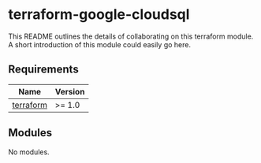 # terraform-google-cloudsql

This README outlines the details of collaborating on this terraform module. A
short introduction of this module could easily go here.

## Requirements

| Name | Version |
|------|---------|
| [terraform](https://www.terraform.io/) | >= 1.0 |

## Modules

No modules.

